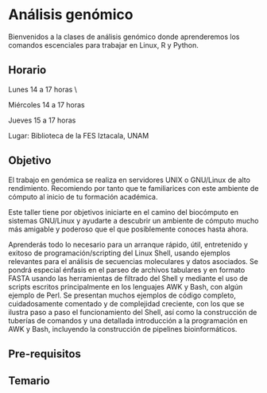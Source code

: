 # Análisis genómico 

Bienvenidos a la clases de análisis genómico donde aprenderemos los comandos escenciales para trabajar en Linux, R y Python.

## Horario

Lunes 14 a 17 horas \

Miércoles 14 a 17 horas 

Jueves 15 a 17 horas 


Lugar: Biblioteca de la FES Iztacala, UNAM

## Objetivo

El trabajo en genómica se realiza en servidores UNIX o GNU/Linux de alto rendimiento. Recomiendo por tanto que te familiarices con este ambiente de cómputo al inicio de tu formación académica.

Este taller tiene por objetivos iniciarte en el camino del biocómputo en sistemas GNU/Linux y ayudarte a descubrir un ambiente de cómputo mucho más amigable y poderoso que el que posiblemente conoces hasta ahora.

Aprenderás todo lo necesario para un arranque rápido, útil, entretenido y exitoso de programación/scripting del Linux Shell, usando ejemplos relevantes para el análisis de secuencias moleculares y datos asociados. Se pondrá especial énfasis en el parseo de archivos tabulares y en formato FASTA usando las herramientas de filtrado del Shell y mediante el uso de scripts escritos principalmente en los lenguajes AWK y Bash, con algún ejemplo de Perl. Se presentan muchos ejemplos de código completo, cuidadosamente comentado y de complejidad creciente, con los que se ilustra paso a paso el funcionamiento del Shell, así como la construcción de tuberías de comandos y una detallada introducción a la programación en AWK y Bash, incluyendo la construcción de pipelines bioinformáticos.

## Pre-requisitos


## Temario

